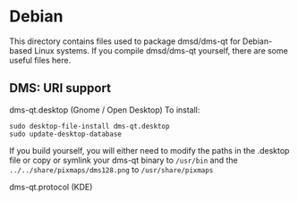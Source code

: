
Debian
====================
This directory contains files used to package dmsd/dms-qt
for Debian-based Linux systems. If you compile dmsd/dms-qt yourself, there are some useful files here.

## DMS: URI support ##


dms-qt.desktop  (Gnome / Open Desktop)
To install:

	sudo desktop-file-install dms-qt.desktop
	sudo update-desktop-database

If you build yourself, you will either need to modify the paths in
the .desktop file or copy or symlink your dms-qt binary to `/usr/bin`
and the `../../share/pixmaps/dms128.png` to `/usr/share/pixmaps`

dms-qt.protocol (KDE)

